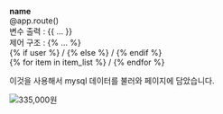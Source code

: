 __name__   
@app.route()   
변수 출력 : {{ … }}   
제어 구조 : {% … %}   
{% if user %} / {% else %} / {% endif %}   
{% for item in item_list %} / {% endfor %}   
   
이것을 사용해서 mysql 데이터를 불러와 페이지에 담았습니다.

![335,000원](https://github.com/user-attachments/assets/ebabbf0d-b73b-44d1-9a52-e7140d187d86)

